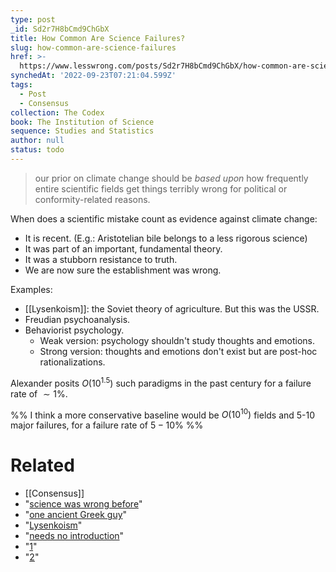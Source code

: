 ```yaml
---
type: post
_id: Sd2r7H8bCmd9ChGbX
title: How Common Are Science Failures?
slug: how-common-are-science-failures
href: >-
  https://www.lesswrong.com/posts/Sd2r7H8bCmd9ChGbX/how-common-are-science-failures
synchedAt: '2022-09-23T07:21:04.599Z'
tags:
  - Post
  - Consensus
collection: The Codex
book: The Institution of Science
sequence: Studies and Statistics
author: null
status: todo
---
```


> our prior on climate change should be _based upon_ how frequently entire scientific fields get things terribly wrong for political or conformity-related reasons.

When does a scientific mistake count as evidence against climate change:
- It is recent. (E.g.: Aristotelian bile belongs to a less rigorous science)
- It was part of an important, fundamental theory. 
- It was a stubborn resistance to truth. 
- We are now sure the establishment was wrong.

Examples:
- [[Lysenkoism]]: the Soviet theory of agriculture. But this was the USSR.
- Freudian psychoanalysis.
- Behaviorist psychology.
	- Weak version: psychology shouldn't study thoughts and emotions.
	- Strong version: thoughts and emotions don't exist but are post-hoc rationalizations.

Alexander posits $O(10^{1.5})$ such paradigms in the past century for a failure rate of $\sim 1\%$.

%% I think a more conservative baseline would be $O(10^{10})$ fields and 5-10 major failures, for a failure rate of $5-10\%$
%%


# Related

- [[Consensus]]
- "[science was wrong before](http://skeptico.blogs.com/skeptico/2005/11/science_wrong.html)"
- "[one ancient Greek guy](http://en.wikipedia.org/wiki/Aristarchus_of_Samos)"
- "[Lysenkoism](http://en.wikipedia.org/wiki/Lysenkoism)"
- "[needs no introduction](http://slatestarcodex.com/2013/09/19/scientific-freud/)"
- "[1](http://slatestarcodex.com/blog_images/reaction/nythomo1.pdf)"
- "[2](http://slatestarcodex.com/blog_images/reaction/nythomo3.pdf)"